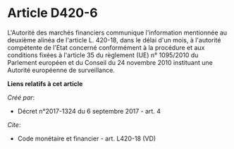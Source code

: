 # Article D420-6

L'Autorité des marchés financiers communique l'information mentionnée au deuxième alinéa de l'article L. 420-18, dans le
délai d'un mois, à l'autorité compétente de l'Etat concerné conformément à la procédure et aux conditions fixées à l'article
35 du règlement (UE) n° 1095/2010 du Parlement européen et du Conseil du 24 novembre 2010 instituant une Autorité européenne
de surveillance.

**Liens relatifs à cet article**

_Créé par_:

  - Décret n°2017-1324 du 6 septembre 2017 - art. 4

_Cite_:

  - Code monétaire et financier - art. L420-18 (VD)
